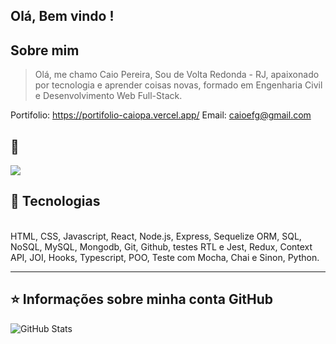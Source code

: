 ## Olá, Bem vindo !

## Sobre mim

>Olá, me chamo Caio Pereira, Sou de Volta Redonda - RJ, apaixonado por tecnologia e aprender coisas novas, formado em Engenharia Civil e Desenvolvimento Web Full-Stack. 
>
Portifolio: https://portifolio-caiopa.vercel.app/
Email: caioefg@gmail.com

💬
----
<p align="left">
   <a href="https://www.linkedin.com/in/caiopantunes/" target="_blank"  alt="Linkedin">
  <img src="https://img.shields.io/badge/-Linkedin-0e76a8?style=flat-square&logo=Linkedin&logoColor=white&link=LINK-DO-SEU-LINKEDIN" /></a>
</p>

## 🚀 Tecnologias

<div style="display: inline-block"><br/>
 HTML, CSS, Javascript, React, Node.js, Express, Sequelize ORM, SQL, NoSQL, MySQL, Mongodb, Git, Github, testes RTL e Jest, Redux, Context API, JOI, Hooks, Typescript, POO, Teste com Mocha, Chai e Sinon, Python.
<div>

---
 
## ⭐ Informações sobre minha conta GitHub
![GitHub Stats](https://github-readme-stats.vercel.app/api?username=Caiopa&show_icons=true)

